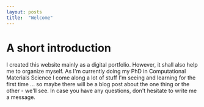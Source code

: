 ```yaml
---
layout: posts
title:  "Welcome"
---
```


# A short introduction

I created this website mainly as a digital portfolio. However, it shall also help me to organize myself. As I'm currently doing my PhD in Computational Materials Science I come along a lot of stuff I'm seeing and learning for the first time ... so maybe there will be a blog post about the one thing or the other - we'll see. In case you have any questions, don't hesitate to write me a message.